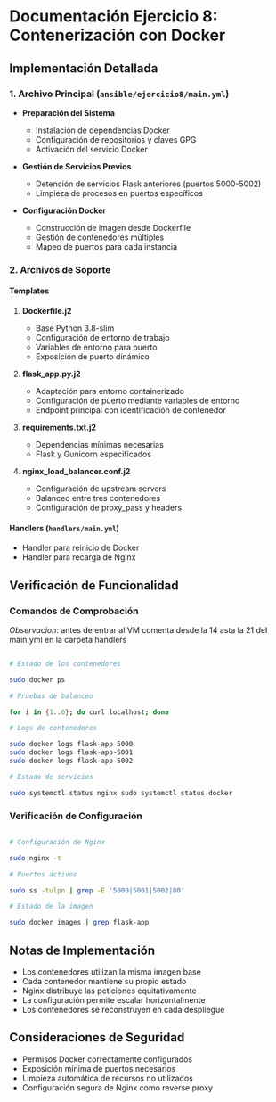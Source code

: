# Documentación Ejercicio 8: Contenerización con Docker

## Implementación Detallada

### 1. Archivo Principal (`ansible/ejercicio8/main.yml`)

- **Preparación del Sistema**
    
    - Instalación de dependencias Docker
    - Configuración de repositorios y claves GPG
    - Activación del servicio Docker
- **Gestión de Servicios Previos**
    
    - Detención de servicios Flask anteriores (puertos 5000-5002)
    - Limpieza de procesos en puertos específicos
- **Configuración Docker**
    
    - Construcción de imagen desde Dockerfile
    - Gestión de contenedores múltiples
    - Mapeo de puertos para cada instancia

### 2. Archivos de Soporte

#### Templates

1. **Dockerfile.j2**
    
    - Base Python 3.8-slim
    - Configuración de entorno de trabajo
    - Variables de entorno para puerto
    - Exposición de puerto dinámico
2. **flask_app.py.j2**
    
    - Adaptación para entorno containerizado
    - Configuración de puerto mediante variables de entorno
    - Endpoint principal con identificación de contenedor
3. **requirements.txt.j2**
    
    - Dependencias mínimas necesarias
    - Flask y Gunicorn especificados
4. **nginx_load_balancer.conf.j2**
    
    - Configuración de upstream servers
    - Balanceo entre tres contenedores
    - Configuración de proxy_pass y headers

#### Handlers (`handlers/main.yml`)

- Handler para reinicio de Docker
- Handler para recarga de Nginx

## Verificación de Funcionalidad

### Comandos de Comprobación

*Observacion*: antes de entrar al VM comenta desde la 14 asta la 21 del main.yml en la carpeta handlers

```bash

# Estado de los contenedores

sudo docker ps

# Pruebas de balanceo

for i in {1..6}; do curl localhost; done

# Logs de contenedores

sudo docker logs flask-app-5000 
sudo docker logs flask-app-5001 
sudo docker logs flask-app-5002

# Estado de servicios

sudo systemctl status nginx sudo systemctl status docker 
```

### Verificación de Configuración

```bash

# Configuración de Nginx

sudo nginx -t

# Puertos activos

sudo ss -tulpn | grep -E '5000|5001|5002|80'

# Estado de la imagen

sudo docker images | grep flask-app 
```

## Notas de Implementación

- Los contenedores utilizan la misma imagen base
- Cada contenedor mantiene su propio estado
- Nginx distribuye las peticiones equitativamente
- La configuración permite escalar horizontalmente
- Los contenedores se reconstruyen en cada despliegue

## Consideraciones de Seguridad

- Permisos Docker correctamente configurados
- Exposición mínima de puertos necesarios
- Limpieza automática de recursos no utilizados
- Configuración segura de Nginx como reverse proxy